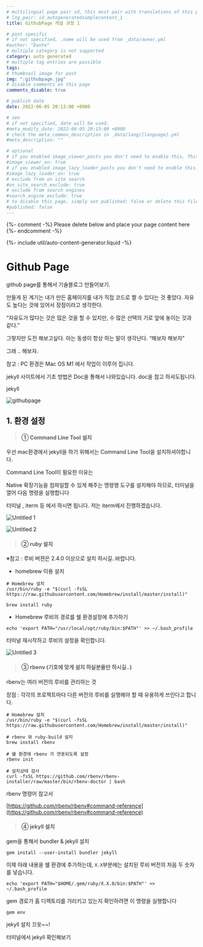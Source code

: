 ```yaml
---
# multilingual page pair id, this must pair with translations of this page. (This name must be unique)
# lng_pair: id_autogeneratedsamplecontent_1
title: GithubPage 개설 과정 1

# post specific
# if not specified, .name will be used from _data/owner.yml
#author: "Dante"
# multiple category is not supported
category: auto generated
# multiple tag entries are possible
tags:
# thumbnail image for post
img: ":githubpage.jpg"
# disable comments on this page
comments_disable: true

# publish date
date: 2022-06-05 20:13:00 +0900

# seo
# if not specified, date will be used.
#meta_modify_date: 2022-06-05 20:13:00 +0900
# check the meta_common_description in _data/lang/[language].yml
#meta_description: ""

# optional
# if you enabled image_viewer_posts you don't need to enable this. This is only if image_viewer_posts = false
#image_viewer_on: true
# if you enabled image_lazy_loader_posts you don't need to enable this. This is only if image_lazy_loader_posts = false
#image_lazy_loader_on: true
# exclude from on site search
#on_site_search_exclude: true
# exclude from search engines
#search_engine_exclude: true
# to disable this page, simply set published: false or delete this file
#published: false
---
```

{%- comment -%} Please delete below and place your page content here {%- endcomment -%}

{%- include util/auto-content-generator.liquid -%}

<!-- outline-start -->

# Github Page

github page를 통해서 기술블로그 만들어보기.

만들게 된 계기는 내가 만든 홈페이지를  내가 직접 코드로 짤 수 있다는 것 좋았다.  자유도 높다는 것에 있어서 장점이라고 생각한다.

“자유도가 많다는 것은 많은 것을 할 수 있지만, 수 많은 선택의 기로 앞에 놓이는 것과 같다.”

그렇지만 도전 해보고싶다.  아는 동생이 항상 하는 말이 생각난다. “해보자 해보자”

그래 .. 해보자.

참고 : PC 환경은 Mac OS M1 에서 작업이 이루어 집니다.

jekyll 사이트에서 기초 방법은 Doc을 통해서 나와있습니다.  doc을 참고 하셔도됩니다.

jekyll


![githubpage](https://user-images.githubusercontent.com/56623911/172046904-93989122-4f1b-4ea2-9e01-d1b4179e15e3.png)

## 1. 환경 설정

> #### ① Command Line Tool 설치

우선 mac환경에서  jekyll을 하기 위해서는 Command Line Tool을 설치하셔야합니다.

Command Line Tool이 필요한 이유는

Native 확장기능을 컴파일할 수 있게 해주는 명령행 도구를 설치해야 하므로, 터미널을 열어 다음 명령을 실행합니다

터미널 , iterm 등 에서 하시면 됩니다. 저는 iterm에서 진행하겠습니다.

![Untitled 1](https://user-images.githubusercontent.com/56623911/172046923-d8a1af0e-e7a2-424f-ad1c-1a5efa3b6d6a.png)

![Untitled 2](https://user-images.githubusercontent.com/56623911/172046935-ff9f6bdc-5f42-46d4-a22a-a4dc494f68c3.png)

> #### ② ruby 설치

※참고 : 루비 버젼은 2.4.0 이상으로 설치 하시길..바랍니다.

- homebrew 이용 설치

```
# Homebrew 설치
/usr/bin/ruby -e "$(curl -fsSL https://raw.githubusercontent.com/Homebrew/install/master/install)"

brew install ruby
```



- Homebrew 루비의 경로를 쉘 환경설정에 추가하기

```
echo 'export PATH="/usr/local/opt/ruby/bin:$PATH"' >> ~/.bash_profile
```

터미널 재시작하고 루비의 설정을 확인합니다.

![Untitled 3](https://user-images.githubusercontent.com/56623911/172046952-074c5f91-ebca-4f45-b5b7-3db1324c98d6.png)

> #### ③ rbenv (기호에 맞게 설치 하실분들만 하시길..)

rbenv는 여러 버전의 루비를 관리하는 것

장점 : 각각의 프로젝트마다 다른 버전의 루비를 실행해야 할 때  유용하게 쓰인다고 합니다.

```
# Homebrew 설치
/usr/bin/ruby -e "$(curl -fsSL https://raw.githubusercontent.com/Homebrew/install/master/install)"

# rbenv 와 ruby-build 설치
brew install rbenv

# 쉘 환경에 rbenv 가 연동되도록 설정
rbenv init

# 설치상태 검사
curl -fsSL https://github.com/rbenv/rbenv-installer/raw/master/bin/rbenv-doctor | bash
```

rbenv 명령어 참고서

[https://github.com/rbenv/rbenv#command-reference](https://github.com/rbenv/rbenv#command-reference)

> #### ④ jekyll 설치

gem을 통해서 bundler & jekyll  설치

```
gem install --user-install bundler jekyll
```

이제 아래 내용을 쉘 환경에 추가하는데, `X.X`부분에는 설치된 루비 버전의 처음 두 숫자를 넣습니다.

```
echo 'export PATH="$HOME/.gem/ruby/X.X.0/bin:$PATH"' >> ~/.bash_profile
```

gem 경로가 홈 디렉토리를 가리키고 있는지 확인하려면 이 명령을 실행합니다

```
gem env
```

jekyll 설치 끄읏~~!

터미널에서 jekyll 확인해보기

<!-- outline-end -->
